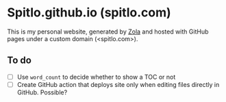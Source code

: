# Spitlo.github.io (spitlo.com)

This is my personal website, generated by [Zola](https://getzola.org) and hosted with GitHub pages under a custom domain (<spitlo.com>).

## To do

- [ ] Use `word_count` to decide whether to show a TOC or not
- [ ] Create GitHub action that deploys site only when editing files directly in GitHub. Possible?
